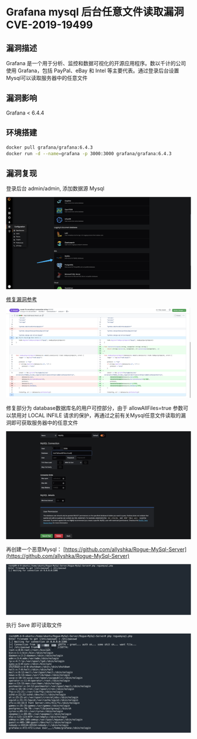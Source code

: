 # Grafana mysql 后台任意文件读取漏洞 CVE-2019-19499

## 漏洞描述

Grafana 是一个用于分析、监控和数据可视化的开源应用程序。数以千计的公司使用 Grafana，包括 PayPal、eBay 和 Intel 等主要代表。通过登录后台设置Mysql可以读取服务器中的任意文件

## 漏洞影响

<a-checkbox checked>Grafana < 6.4.4</a-checkbox></br>

## 环境搭建

```sh
docker pull grafana/grafana:6.4.3 
docker run -d --name=grafana -p 3000:3000 grafana/grafana:6.4.3 
```

## 漏洞复现

登录后台 admin/admin, 添加数据源 Mysql

![img](../../../.vuepress/public/img/1651028841683-f01b58e6-4274-4074-82b6-0b4f05c87475.png)

[修复漏洞参考](https://github.com/grafana/grafana/pull/20192/files)

![img](../../../.vuepress/public/img/1651028825347-5151f68b-125c-4334-830e-4b4282df4b09.png)

修复部分为 database数据库名的用户可控部分，由于 allowAllFiles=true 参数可以禁用对 LOCAL INFILE 请求的保护，再通过之前有关Mysql任意文件读取的漏洞即可获取服务器中的任意文件

![img](../../../.vuepress/public/img/1651029262386-e799b54d-5d9f-4d63-8a95-e74b729ba966.png)

再创建一个恶意Mysql： [https://github.com/allyshka/Rogue-MySql-Server](https://github.com/allyshka/Rogue-MySql-Server)

![img](../../../.vuepress/public/img/1651029326354-a2d6830f-8087-4c6f-a295-e94964b8877e.png)

执行 Save 即可读取文件

![img](../../../.vuepress/public/img/1651029367812-9d8bcfc1-201d-4343-a1ca-fd97686cd3b9.png)